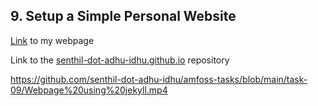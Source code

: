 ## 9. Setup a Simple Personal Website

[Link](https://senthil-dot-adhu-idhu.github.io/) to my webpage 

Link to the [senthil-dot-adhu-idhu.github.io](https://github.com/senthil-dot-adhu-idhu/senthil-dot-adhu-idhu.github.io) repository 

https://github.com/senthil-dot-adhu-idhu/amfoss-tasks/blob/main/task-09/Webpage%20using%20jekyll.mp4
